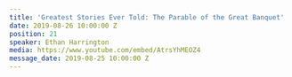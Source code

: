 ```yaml
---
title: 'Greatest Stories Ever Told: The Parable of the Great Banquet'
date: 2019-08-26 10:00:00 Z
position: 21
speaker: Ethan Harrington
media: https://www.youtube.com/embed/AtrsYhMEOZ4
message_date: 2019-08-25 10:00:00 Z
---
```


